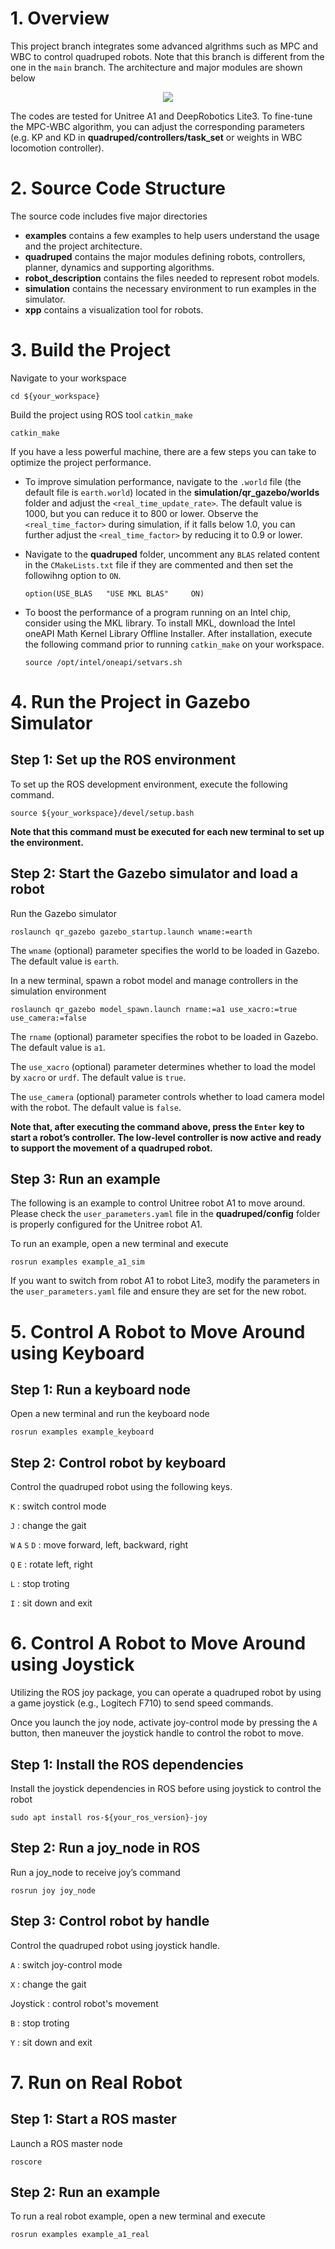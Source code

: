 # 1. Overview

This project branch integrates some advanced algrithms such as MPC and WBC to control quadruped robots.
Note that this branch is different from the one in the `main` branch. The architecture and major modules are shown below

<div align="center">
    <img src="./img/mpc-wbc module diagram.png">
</div>

The codes are tested for Unitree A1 and DeepRobotics Lite3. To fine-tune the MPC-WBC algorithm, you can adjust the corresponding parameters (e.g. KP and KD in **quadruped/controllers/task_set** or weights in WBC locomotion controller).

# 2. Source Code Structure

The source code includes five major directories

- **examples** contains a few examples to help users understand the usage and the project architecture.
- **quadruped** contains the major modules defining robots, controllers, planner, dynamics and supporting algorithms.
- **robot_description** contains the files needed to represent robot models.
- **simulation** contains the necessary environment to run examples in the simulator.
- **xpp** contains a visualization tool for robots.

# 3. Build the Project

Navigate to your workspace
```
cd ${your_workspace}
```
Build the project using ROS tool `catkin_make`
```
catkin_make
```
If you have a less powerful machine, there are a few steps you can take to optimize the project performance.
+ To improve simulation performance, navigate to the `.world` file (the default file is `earth.world`) located in the **simulation/qr_gazebo/worlds** folder and adjust the `<real_time_update_rate>`. The default value is 1000, but you can reduce it to 800 or lower. Observe the `<real_time_factor>` during simulation, if it falls below 1.0, you can further adjust the `<real_time_factor>` by reducing it to 0.9 or lower.

+ Navigate to the **quadruped** folder, uncomment any `BLAS` related content in the `CMakeLists.txt` file if they are commented and then set the followihng option to `ON`.
    ```
    option(USE_BLAS   "USE MKL BLAS"     ON)
    ```
+ To boost the performance of a program running on an Intel chip, consider using the MKL library. To install MKL, download the Intel oneAPI Math Kernel Library Offline Installer. After installation, execute the following command prior to running `catkin_make` on your workspace.
    ```
    source /opt/intel/oneapi/setvars.sh
    ```

# 4. Run the Project in Gazebo Simulator

## Step 1: Set up the ROS environment
To set up the ROS development environment, execute the following command.
```
source ${your_workspace}/devel/setup.bash
```
**Note that this command must be executed for each new terminal to set up the environment.**

## Step 2: Start the Gazebo simulator and load a robot
Run the Gazebo simulator
```
roslaunch qr_gazebo gazebo_startup.launch wname:=earth
```
The `wname` (optional) parameter specifies the world to be loaded in Gazebo. The default value is `earth`.

In a new terminal, spawn a robot model and manage controllers in the simulation environment
```
roslaunch qr_gazebo model_spawn.launch rname:=a1 use_xacro:=true use_camera:=false
```
The `rname` (optional) parameter specifies the robot to be loaded in Gazebo. The default value is `a1`.

The `use_xacro` (optional) parameter determines whether to load the model by `xacro` or `urdf`. The default value is `true`.

The `use_camera` (optional) parameter controls whether to load camera model with the robot. The default value is `false`.

**Note that, after executing the command above, press the `Enter` key to start a robot’s controller. The low-level controller is now active and ready to support the movement of a quadruped robot.**

## Step 3: Run an example
The following is an example to control Unitree robot A1 to move around. Please check the `user_parameters.yaml` file in the **quadruped/config** folder is properly configured for the Unitree robot A1.

To run an example, open a new terminal and execute
```
rosrun examples example_a1_sim
```
If you want to switch from robot A1 to robot Lite3, modify the parameters in the `user_parameters.yaml` file and ensure they are set for the new robot.

# 5. Control A Robot to Move Around using Keyboard

## Step 1: Run a keyboard node
Open a new terminal and run the keyboard node
```
rosrun examples example_keyboard
```

## Step 2: Control robot by keyboard
Control the quadruped robot using the following keys.

`K` : switch control mode

`J` : change the gait

`W` `A` `S` `D` : move forward, left, backward, right

`Q` `E` : rotate left, right

`L` : stop troting

`I` : sit down and exit

# 6. Control A Robot to Move Around using Joystick

Utilizing the ROS joy package, you can operate a quadruped robot by using a game joystick (e.g., Logitech F710) to send speed commands.

Once you launch the joy node, activate joy-control mode by pressing the `A` button, then maneuver the joystick handle to control the robot to move.

## Step 1: Install the ROS dependencies
Install the joystick dependencies in ROS before using joystick to control the robot
```
sudo apt install ros-${your_ros_version}-joy
```

## Step 2: Run a joy_node in ROS
Run a joy_node to receive joy’s command
```
rosrun joy joy_node
```

## Step 3: Control robot by handle
Control the quadruped robot using joystick handle.

`A` : switch joy-control mode

`X` : change the gait

Joystick : control robot's movement

`B` : stop troting

`Y` : sit down and exit

# 7. Run on Real Robot

## Step 1: Start a ROS master
Launch a ROS master node
```
roscore
```

## Step 2: Run an example
To run a real robot example, open a new terminal and execute
```
rosrun examples example_a1_real
```
